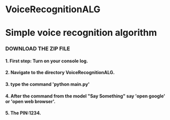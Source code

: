 # VoiceRecognitionALG
<h1>Simple voice recognition algorithm</h1>

<h3>DOWNLOAD THE ZIP FILE</h3>

<h4>1. First step: Turn on your console log.</h4>
<h4>2. Navigate to the directory VoiceRecognitionALG.</h4>
<h4>3. type the command 'python main.py'<h4>
<h4>4. After the command from the model "Say Something" say 'open google' or 'open web browser'.</h4>
<h4>5. The PIN:1234.</h4>
